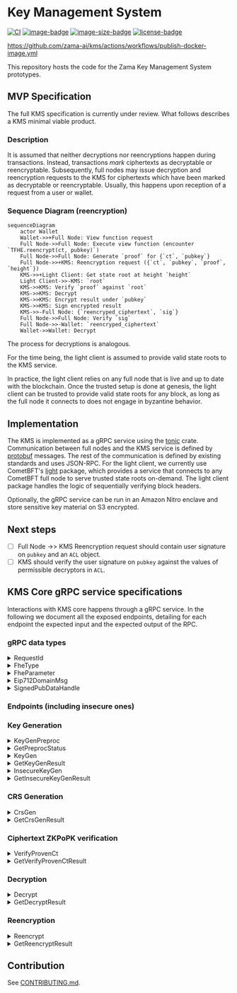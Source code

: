 # Key Management System

[![CI](https://github.com/zama-ai/kms/workflows/CI/badge.svg)](https://github.com/zama-ai/kms/actions)
[![image-badge](https://ghcr-badge.egpl.dev/zama-ai/kms/tags?trim=major)](https://github.com/zama-ai/kms/pkgs/container/kms)
[![image-size-badge](https://ghcr-badge.egpl.dev/zama-ai/kms/size)](https://github.com/zama-ai/kms/pkgs/container/kms)
[![license-badge](https://img.shields.io/badge/License-BSD-blue)](LICENSE)


https://github.com/zama-ai/kms/actions/workflows/publish-docker-image.yml

This repository hosts the code for the Zama Key Management System prototypes.

## MVP Specification

The full KMS specification is currently under review. What follows describes a KMS minimal viable product.

### Description
It is assumed that neither decryptions nor reencryptions happen during transactions. Instead, transactions *mark* ciphertexts as decryptable or reencryptable.
Subsequently, full nodes may issue decryption and reencryption requests to the KMS for ciphertexts which have been marked as decryptable or reencryptable. Usually, this happens upon reception of a request from a user or wallet.

### Sequence Diagram (reencryption)

```mermaid
sequenceDiagram
    actor Wallet
    Wallet->>+Full Node: View function request
    Full Node->>Full Node: Execute view function (encounter `TFHE.reencrypt(ct, pubkey)`)
    Full Node->>Full Node: Generate `proof` for {`ct`, `pubkey`}
    Full Node->>+KMS: Reencryption request ({`ct`, `pubkey`, `proof`, `height`})
    KMS->>+Light Client: Get state root at height `height`
    Light Client->>-KMS: `root`
    KMS->>KMS: Verify `proof` against `root`
    KMS->>KMS: Decrypt
    KMS->>KMS: Encrypt result under `pubkey`
    KMS->>KMS: Sign encrypted result
    KMS->>-Full Node: {`reencryped_ciphertext`, `sig`}
    Full Node->>Full Node: Verify `sig`
    Full Node->>-Wallet: `reencryped_ciphertext`
    Wallet->>Wallet: Decrypt
```
The process for decryptions is analogous.

For the time being, the light client is assumed to provide valid state roots to the KMS service.

In practice, the light client relies on any full node that is live and up to date with the blockchain.
Once the trusted setup is done at genesis, the light client can be trusted to provide valid state roots for any block, as long as the full node it connects to does not engage in byzantine behavior.

## Implementation

The KMS is implemented as a gRPC service using the [tonic](https://github.com/hyperium/tonic) crate.
Communication between full nodes and the KMS service is defined by [protobuf](/proto/kms.proto) messages.
The rest of the communication is defined by existing standards and uses JSON-RPC.
For the light client, we currently use CometBFT's [light](https://pkg.go.dev/github.com/cometbft/cometbft/light) package, which provides a service that connects to any CometBFT full node to serve trusted state roots on-demand.
The light client package handles the logic of sequentially verifying block headers.

Optionally, the gRPC service can be run in an Amazon Nitro enclave and store sensitive key material on S3 encrypted.

## Next steps
- [ ] Full Node ->> KMS Reencryption request should contain user signature on `pubkey` and an `ACL` object.
- [ ] KMS should verify the user signature on `pubkey` against the values of permissible decryptors in `ACL`.

## KMS Core gRPC service specifications

Interactions with KMS core happens through a gRPC service.
In the following we document all the exposed endpoints, detailing for each endpoint the expected input and the expected output of the RPC.

### gRPC data types

<details>
    <summary>RequestId</summary>

#### Definition
```proto
message RequestId { string request_id = 1;}
```

#### Description
This is used as a unique identifier to each request.

`request_id` must be a 20 bytes hex string.


If a request contains a malformed `request_id`, the response will be an error with `tonic::Code::InvalidArgument`.

</details>

<details>
    <summary>FheType</summary>

#### Definition
```proto
enum FheType {
  Ebool = 0;
  Euint4 = 1;
  Euint8 = 2;
  Euint16 = 3;
  Euint32 = 4;
  Euint64 = 5;
  Euint128 = 6;
  Euint160 = 7;
  Euint256 = 8;
  Euint512 = 9;
  Euint1024 = 10;
  Euint2048 = 11;
}
```

#### Description
This enum is used as metadata that accompanies a ciphertext to specify its underlying type.
</details>

<details>
    <summary>FheParameter</summary>

#### Definition
```proto
enum FheParameter {
  test = 0;
  default = 1;
}
```

#### Description
This enum is used to specify the TFHE parameters to use.

__NOTE__: The `test` variant refers to __insecure__ parameters and should **never** be used in production.

</details>

<details>
    <summary>Eip712DomainMsg</summary>

#### Definition
```proto
message Eip712DomainMsg {
  string name = 1;
  string version = 2;
  bytes chain_id = 3; // Encoded as a 32 bit big-endian number
  string verifying_contract = 4;
  optional bytes salt = 5;
}
```

#### Description
This is the domain as defined in the [Eip712 standard](https://eips.ethereum.org/EIPS/eip-712#definition-of-domainseparator), which is then hashed into the domain separator.


</details>

<details>
    <summary>SignedPubDataHandle</summary>

#### Definition
```proto
message SignedPubDataHandle {
  string key_handle = 1;
  bytes signature = 2;
  bytes external_signature = 3;
}
```

#### Description
This is the common structure for all public cryptographic material (i.e public TFHE keys and tfhe CRS).

- `key_handle`: a `SHA3-256` hash of the `tfhe::safe_serialization` of the underlying struct truncated to 20 bytes. This handle serves as the `URI` to locate the actual object in the `storage`.
- `signature`: a `bincode::serialize` of `Secp256k1` signature on the `key_handle`. With the `s` value normalized. That is, ensured that the `s` value will always be in the lower part of the space.
- `external_signature`: a `EIP-712` signature on the _solidity-compatible_  `SHA3-256` hash of the `tfhe::safe_serialization` of the underlying struct. Observe the same signing key is used as for the above `signature`.


__NOTE__: `signature` and `external_signature` look quite redundant.
</details>



### Endpoints (including insecure ones)

### Key Generation
<details>
    <summary> KeyGenPreproc </summary>

#### Input

```proto
message KeyGenPreprocRequest {
  FheParameter params = 1;
  RequestId request_id = 2;
}
```

#### Output

```proto
message Empty {}
```

#### Description
This RPC only makes sense in the __threshold__ case.

It triggers the __asynchronous__ correlated randomness generation that is necessary to perform the Distributed Key Generation on the specified `FheParameter`.

This correlated randomness will then be consumed when calling `KeyGen` with the `preproc_id` set to the current `request_id`.

Observe that this **must** be completed once before *each* key generation call.
Completion status can be validated using the `GetPreprocStatus` end-point.
</details>

<details>
    <summary> GetPreprocStatus </summary>

#### Input

```proto
message RequestId { string request_id = 1; }
```

#### Output

```proto
enum KeyGenPreprocStatusEnum {
  Missing = 0;
  InProgress = 1;
  Finished = 2;
  Error = 3;
  WrongRequest = 4;
}
```
#### Description
This RPC allows to check the status of the correlated randomness generation.

Correlated randomness generation is a slow process (several hours), and we thus provide a way to query its status via its unique identifier `request_id`.
This is because, to initiate a Distributed Key Generation, we must provide a `preproc_id` that is the `RequestId` of a `Finished` preprocessing.

The meaning of the enum is as follows:
- `Missing`: There has not been a `KeyGenPreprocRequest` for the provided `request_id`.
- `InProgess`: The core is still generating the correlated randomness for the specified `request_id`.
- `Finished`: The core is done generating the correlated randomness, and we can thus now call `KeyGen` with `preproc_id` set to the current `request_id`.
- `Error`: An irrecoverable internal server error has occurred during the correlated randomness generation.
- `WrongRequest`: __deprecated__ Indicates that the `request_id` is tied to different parameters.


</details>

<details>
    <summary> KeyGen </summary>

#### Input
```proto
message KeyGenRequest {
  FheParameter params = 1;
  RequestId preproc_id = 2;
  RequestId request_id = 3;
  Eip712DomainMsg domain = 4;
}
```

#### Output

```proto
message Empty {}
```

#### Description
This RPC initiates the __asynchronous__ generation of a new TFHE keyset with parameters defined by the provided `params`. The status or result can be retrieved using the `GetKeyGenResult` end-point.

The `preproc_id` must be the `request_id` of a `Finished` `KeyGenPreprocRequest` in the __threshold__ setting. In the __centralized__ setting, this can be ignored.

All the public material produced during this key generation will be EIP712-signed using the core's private key and the provided `domain` as `Eip712Domain`. This EIP712 signature is referred to as the `external_signature`.

</details>

<details>
    <summary> GetKeyGenResult </summary>

#### Input

```proto
message RequestId { string request_id = 1; }
```

#### Output

```proto
message KeyGenResult {
  RequestId request_id = 1;
  map<string, SignedPubDataHandle> key_results = 2;
}
```

#### Description
This RPC allows to retrieve the status or result of the generation of public key material when `request_id` has been used in a`KeyGen` call.

Because this call is dependent on previous call, it may fail with the following `tonic::Code` error codes:
- `NotFound`: There has not been a `KeyGen` call for the provided `request_id`.
- `Unavailable`: The `KeyGen` for the queried `request_id` has started but is not finished yet.
- `Internal`: The `KeyGen` for the queried `request_id` has failed due to an internal and unrecoverable server error.

If the call is successful, the `KeyGenResult` will contain the `request_id` used in the query, as well as the following map:
- Key: `"PublicKey"`, Value: The `SignedPubDataHandle` corresponding to the generated `tfhe::CompactPublicKey`.
- Key: `"ServerKey"`, Value: The `SignedPubDataHandle` corresponding to the generated `tfhe::ServerKey`.
- __If the setting is threshold__ Key: `"SnsKey"`, Value: The `SignedPubDataHandle` corresponding to the generated `SwitchAndSquashKey`.


</details>

<details>
    <summary> InsecureKeyGen </summary>

___NOTE_: This is a temporary workaround and will only be available in testing/debugging setups. **NOT in production**__

#### Input

```proto
message KeyGenRequest {
  FheParameter params = 1;
  RequestId preproc_id = 2;
  RequestId request_id = 3;
  Eip712DomainMsg domain = 4;
}
```

#### Output

```proto
message Empty {}
```

#### Description
This RPC initiates the __asynchronous__ generation of a new TFHE keyset with parameters defined by the provided `params`.

The `preproc_id` can be ignored.

All the public material produced during this key generation will be EIP712-signed using the core's private key and the provided `domain` as `Eip712Domain`. This EIP712 signature is referred to as the `external_signature`.
</details>

<details>
    <summary> GetInsecureKeyGenResult </summary>

```proto
message RequestId { string request_id = 1; }
```

#### Output

```proto
message KeyGenResult {
  RequestId request_id = 1;
  map<string, SignedPubDataHandle> key_results = 2;
}
```

#### Description
This RPC allows to retrieve the public key material if the `request_id` is that of a finished `KeyGen`.

Because this call is dependent on previous call, it may fail with the following `tonic::Code` error codes:
- `NotFound`: There has not been a `KeyGen` call for the provided `request_id`.
- `Unavailable`: The `KeyGen` for the queried `request_id` has started but is not finished yet.
- `Internal`: The `KeyGen` for the queried `request_id` has failed.

If the call is successful, the `KeyGenResult` will contain the `request_id` used in the query, as well as the following map:
- Key: `"PublicKey"`, Value: The `SignedPubDataHandle` corresponding to the generated `tfhe::CompactPublicKey`.
- Key: `"ServerKey"`, Value: The `SignedPubDataHandle` corresponding to the generated `tfhe::ServerKey`.
- __If the setting is threshold__ Key: `"SnsKey"`, Value: The `SignedPubDataHandle` corresponding to the generated `SwitchAndSquashKey`.
</details>

### CRS Generation

<details>
    <summary> CrsGen </summary>

#### Input

```proto
message CrsGenRequest {
  FheParameter params = 1;
  optional uint32 max_num_bits = 2;
  RequestId request_id = 3;
  Eip712DomainMsg domain = 4;
}
```

#### Output

```proto
message Empty {}
```

#### Description
This RPC initiates the __asynchronous__ generation of a new CRS defined by the provided `params` and `max_num_bits`. Here, `max_num_bits` is the maximum number of bits that can be proven in one go (i.e. 64 bits are required to prove a single `FheUint64`).
If no value is given for `max_num_bits`, it defaults to `2048`.

The status or result of this call can be retrieved with the `GetCrsGenResult` end-point.
The CRS produced during the generation will be EIP712-signed using the KMS core's private key and the provided `domain` as `Eip712Domain`. This `EIP712` signature is referred to as the `external_signature`.
</details>

<details>
    <summary> GetCrsGenResult </summary>

#### Input

```proto
message RequestId { string request_id = 1; }
```

#### Output

 ```proto
 message CrsGenResult {
  RequestId request_id = 1;
  SignedPubDataHandle crs_results = 2;
}
 ```

#### Description
This RPC allows to retrieve the CRS if the `request_id` is that of a successfully completed `CrsGen` call.

Because this call is dependent on previous call, it may fail with the following `tonic::Code` error codes:
- `NotFound`: There has not been a `CrsGen` call for the provided `request_id`.
- `Unavailable`: The `CrsGen` for the queried `request_id` has started but is not finished yet.
- `Internal`: The `CrsGen` for the queried `request_id` has failed.

If the call is successful, the `CrsGenResult` will contain the `request_id` used in the query, as well as a `SignedPubDataHandle` that corresponds to the generated `tfhe_zk_pok::proofs::pke::PublicParams<tfhe_zk_pok::curve_api::Bls12_446>`.

</details>

### Ciphertext ZKPoPK verification

<details>
    <summary> VerifyProvenCt </summary>

#### Input

```proto
message VerifyProvenCtRequest {
  RequestId crs_handle = 1;
  RequestId key_handle = 2;
  string contract_address = 3;
  string client_address = 4;
  bytes ct_bytes = 5;
  string acl_address = 6;
  Eip712DomainMsg domain = 7;
  RequestId request_id = 8;
}
```

#### Output

```proto
message Empty {}
```

#### Description
This RPC initiates the __asynchronous__ ZKPoPK verification of a purported _proven_ ciphertext.
The status and result of the call can be retrieved with the `GetVerifyProvenCtResult` end-point.

It expects:
- `crs_handle`: the `RequestId` that correspond to the CRS used for creating the proof.
- `key_handle`: the `RequestId` that correspond to the TFHE key set used for encrypting the ciphertext.
- `contract_address`: EIP-55 encoded address (including `0x`prefix) of the dapp the input is meant for.
- `client_address`: EIP-55 encoded address (including `0x`prefix) of the client providing the input.
- `ct_bytes`: result of the `tfhe::safe_serialize` of the `ProvenCompactCiphertextList` we want to check the proof of.
- `acl_address`: EIP-55 encoded address (including `0x`prefix) of the ACL contract.

The response will be EIP712-signed using the KMS core's private key and the provided `domain` as `Eip712Domain`. This `EIP712` signature is referred to as the `external_signature`.
</details>

<details>
    <summary> GetVerifyProvenCtResult </summary>

#### Input

```proto
message RequestId { string request_id = 1; }
```

#### Output

 ```proto
message VerifyProvenCtResponse {
  VerifyProvenCtResponsePayload payload = 1;
  bytes signature = 2;
}

message VerifyProvenCtResponsePayload {
  RequestId request_id = 1;
  string contract_address = 2;
  string client_address = 3;
  bytes ct_digest = 4;
  bytes external_signature = 5;
}
 ```

#### Description
This RPC allows to retrieve the necessary information to attest that the input was verified by the KMS core if the `request_id` is that of a finished call to the `VerifyProvenCt` end-point.


The `signature` is a `secp256k1` signature on the `bincode::serialize` of the `payload` using the core's private key.

##### The `payload` is composed of:

The `request_id`, `contract_address` and `client_address` are the one provided in the corresponding `VerifyProvenCt` call.

The `ct_digest` is a `keccak256` digest of the `ct_bytes` provided in the corresponding `VerifyProvenCt` call.

The `external_signature` is an EIP712 signature on the _solidity-compatible_ structure:

```rust
struct CiphertextVerificationForKMS {
        address aclAddress;
        bytes32 hashOfCiphertext;
        address userAddress;
        address contractAddress;
    }
```
where:
- `acl_address` is the one provided in the request,
- `HashOfCiphertext` is the `keccak256` digest of the provided `ct_bytes`,
- `userAddress` is the `client_address` provided in the request
- `contractAddress` is the `contract_address` provided in the request
</details>

### Decryption

<details>
    <summary> Decrypt </summary>

#### Input


```proto
message DecryptionRequest {
  uint32 version = 1;
  repeated TypedCiphertext ciphertexts = 2;
  RequestId key_id = 3;
  Eip712DomainMsg domain = 4;
  optional string acl_address = 5;
  RequestId request_id = 6;
}


message TypedCiphertext {
  bytes ciphertext = 1;
  FheType fhe_type = 2;
  optional bytes external_handle = 3;
}

```

#### Output

```proto
message Empty {}
```

#### Description
This RPC initiates the __asynchronous__ decryption of the provided `ciphertexts`.
The status or result can be retrieved with a call to the `GetDecryptResult` end-point.

It expects:
- `version`: __deprecated__ the version number of the request format.
- `ciphertexts`: an array of the `TypedCiphertext`s (described below) to decrypt.
- `key_id`: the `RequestId` that correspond to the TFHE key the ciphertexts are encrypted under.
- `acl_address`: EIP-55 encoded address (including `0x`prefix) of the ACL contract.

Each ciphertext to be decrypted comes accompanied by some metadata in the `TypedCiphertext` structure:
- `ciphertext` is the `tfhe::safe_serialize` ciphertext. We support both safe serialized `tfhe::CompressedCiphertextList` or `FheUint` types.
- `fhe_type` is the type of the ciphertext (e.g. `FheUint8`)
- `external_handle`: The hex encoded handle identifying the ciphertext on the _main_ (fhevm or coprocessor) chain.

The response will be EIP712-signed using the KMS core's private key and the provided `domain` as `Eip712Domain`. The `EIP712` signature is referred to as the `external_signature`.
</details>

<details>
    <summary> GetDecryptResult </summary>

#### Input

```proto
message RequestId { string request_id = 1; }
```

#### Output

```proto
message DecryptionResponse {
  bytes signature = 1;
  DecryptionResponsePayload payload = 2;
}

message DecryptionResponsePayload {
  uint32 version = 1;
  bytes verification_key = 2;
  bytes digest = 3;
  repeated bytes plaintexts = 4;
  optional bytes external_signature = 5;
}

```

#### Description
This RPC allows to retrieve the plaintexts if the `request_id` is that of a finished `Decrypt`.

The `signature` is a `secp256k1` signature on the `bincode::serialize` of the `payload` using the core's private key.

##### The `payload` is composed of:
- `version`: __deprecated__ the version number of the request format.
- `verification_key`: the `bincode::serialize` `ECDSA/secp256k1` verification key of the core.
- `digest`: The `SHA3-256` digest of the corresponding `bincode::serialize` `Decrypt` request.
- `plaintexts`: An array of `bincode::serialize` `Plaintext` that are the requested decryptions.
- `external_signature`: The `EIP-712` signature on the `DecryptionResult` solidity-compatible structure defined below using the KMS core's private key.


The `Plaintext` struct which is serialized in the `plaintexts` field is:

```rust
pub struct Plaintext {
    pub bytes: Vec<u8>,
    fhe_type: FheType,
}
```
Where `bytes` is the little endian byte vector of the plaintext.

The `DecryptionResult` struct which is signed in the `external_signature` is:

```rust
struct DecryptionResult {
        address aclAddress;
        uint256[] handlesList;
        bytes decryptedResult;
    }
```

Where:
- `aclAddress`: the `alloy_primitives::bits::address::Address`
    from the `acl_address` provided in the corresponding `Decrypt` request.
- `handlesList`: the array of provided `external_handle` of each `TypedCiphertext` converted back to a `U256`.
- `decryptedResult`: the ordered list of plaintexts that are ABI encoded into Solidity Bytes.
</details>


### Reencryption

<details>
    <summary> Reencrypt </summary>

#### Input

```proto
message ReencryptionRequest {
  bytes signature = 1;
  ReencryptionRequestPayload payload = 2;
  Eip712DomainMsg domain = 3;
  RequestId request_id = 4;
}


message ReencryptionRequestPayload {
  uint32 version = 1;
  string client_address = 2;
  bytes enc_key = 3;
  FheType fhe_type = 4;
  RequestId key_id = 5;
  optional bytes ciphertext = 6;
  bytes ciphertext_digest = 7;
}
```

#### Output

```proto
message Empty {}
```

#### Description

This RPC initiates the __asynchronous__ reencryption of the provided `ciphertext`.
Meaning that a specified ciphertext will get _privately_ decrypted and encrypted under a specified non-homomorphic public key.
The process ensures that no-one (even the MPC parties) learn the decrypted value unless they know the private decryption key for the non-homomorphic public key.

It expects:
- `signature`: a hex encoded EIP712 signature on the `enc_key` provided in the `payload`.
- `payload`: the `ReencryptionRequestPayload` described below.

The `ReencryptionRequestPayload` contains all the information necessary to perform the reencryption:
- `version`: the version number of the request format. __NOTE: what is that exactly?__
- `client_address`: An EIP-55 encoded address (including the `0x` prefix) of the end-user who is supposed to learn the reencrypted response.
- `enc_key`: The `bincode::serialize` of `PublicEncKey`, which is a wrapper around a `crypto_box::PublicKey` to be used for encrypting the result.
- `fhe_type`: The type of the ciphertext to reencrypt
- `key_id`: The `RequestId` of the TFHE key the ciphertext is encrypted under.
- `ciphertext`: The `tfhe::safe_serialize` ciphertext. We support both safe serialized `tfhe::CompressedCiphertextList` or `FheUint` types.
- `ciphertext_digest`: The `SHA3-256` digest of the ciphertext above.


The response will be EIP712-signed using the KMS core's private key and the provided `domain` as `Eip712Domain`. The `EIP712` signature is referred to as the `external_signature`.
</details>

<details>
    <summary> GetReencryptResult </summary>

#### Input

```proto
message RequestId { string request_id = 1; }
```

#### Output
```proto
message ReencryptionResponse {
  bytes signature = 1;
  ReencryptionResponsePayload payload = 2;
}

message ReencryptionResponsePayload {
  uint32 version = 1;
  bytes verification_key = 2;
  bytes digest = 3;
  FheType fhe_type = 4;
  bytes signcrypted_ciphertext = 5;
  uint32 party_id = 6;
  uint32 degree = 7;
}
```

#### Description
This RPC allows to retrieve the reencrypted plaintext if the `request_id` is that of a finished `Reencrypt`.

The signature is a `secp256k1` signature on the `bincode::serialize` of the `payload` using the core's private key.

##### The `payload` is composed of:
- `version`: __deprecated__ the version number of the request format.
- `verification_key`: the `bincode::serialize` `ECDSA/secp256k1` verification key of the core.
- `digest`: The concatenation of two digests `(eip712_signing_hash(pk, domain) || ciphertext digest)`
- `fhe_type`: The type of the reencrypted plaintext.
- `signcrypted_ciphertext`: A bincode encoding of the signcryption. In the __threshold__ setting, this is a signcryption of a share, in the __centralized__ setting, this is a signcryption of the plaintext directly.
- `party_id`: The MPC ID of the KMS core party doing the reencryption. Necessary for doing the share reconstruction.
- `degree`: The degree of the sharing scheme used. Necessary for doing the share reconstruction.
</details>


## Contribution

See [CONTRIBUTING.md](CONTRIBUTING.md).
